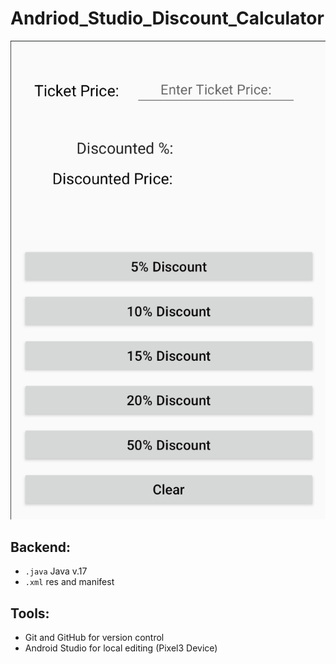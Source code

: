 # Andriod_Studio_Discount_Calculator 
![Screenshot](activity_main_screenshot.png)
## Backend:
- `.java` Java v.17
- `.xml` res and manifest

## Tools:
- Git and GitHub for version control
- Android Studio for local editing (Pixel3 Device)